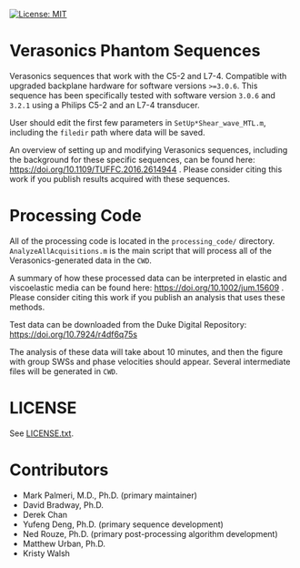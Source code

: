 [![License: MIT](https://img.shields.io/badge/License-MIT-yellow.svg)](https://opensource.org/licenses/MIT)

# Verasonics Phantom Sequences
Verasonics sequences that work with the C5-2 and L7-4.  Compatible with
upgraded backplane hardware for software versions `>=3.0.6`.  This sequence has
been specifically tested with software version `3.0.6` and `3.2.1` using a
Philips C5-2 and an L7-4 transducer.

User should edit the first few parameters in `SetUp*Shear_wave_MTL.m`,
including the `filedir` path where data will be saved.

An overview of setting up and modifying Verasonics sequences, including the
background for these specific sequences, can be found here:
https://doi.org/10.1109/TUFFC.2016.2614944 .  Please consider citing this work
if you publish results acquired with these sequences.

# Processing Code
All of the processing code is located in the `processing_code/` directory.
`AnalyzeAllAcquisitions.m` is the main script that will process all of the
Verasonics-generated data in the `CWD`.

A summary of how these processed data can be interpreted in elastic and
viscoelastic media can be found here: https://doi.org/10.1002/jum.15609 .
Please consider citing this work if you publish an analysis that uses these
methods.

Test data can be downloaded from the Duke Digital Repository:
https://doi.org/10.7924/r4df6q75s

The analysis of these data will take about 10 minutes, and then the figure with
group SWSs and phase velocities should appear.  Several intermediate
files will be generated in `CWD`.

# LICENSE
See [LICENSE.txt](LICENSE.txt).

# Contributors
* Mark Palmeri, M.D., Ph.D. (primary maintainer)
* David Bradway, Ph.D.
* Derek Chan
* Yufeng Deng, Ph.D. (primary sequence development)
* Ned Rouze, Ph.D. (primary post-processing algorithm development)
* Matthew Urban, Ph.D.
* Kristy Walsh
